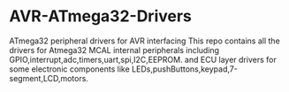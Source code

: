 # AVR-ATmega32-Drivers
ATmega32 peripheral drivers for AVR interfacing
This repo contains all the drivers for Atmega32 MCAL internal peripherals including GPIO,interrupt,adc,timers,uart,spi,I2C,EEPROM.
and ECU layer drivers for some electronic components like LEDs,pushButtons,keypad,7-segment,LCD,motors.
